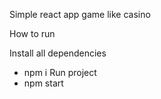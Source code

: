 Simple react app game like casino

How to run

Install all dependencies
- npm i 
Run project
- npm start
